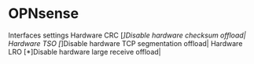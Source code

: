 # OPNsense



Interfaces
    settings
        Hardware CRC [*]Disable hardware checksum offload|
        Hardware TSO [*]Disable hardware TCP segmentation offload|
        Hardware LRO [*]Disable hardware large receive offload|
        